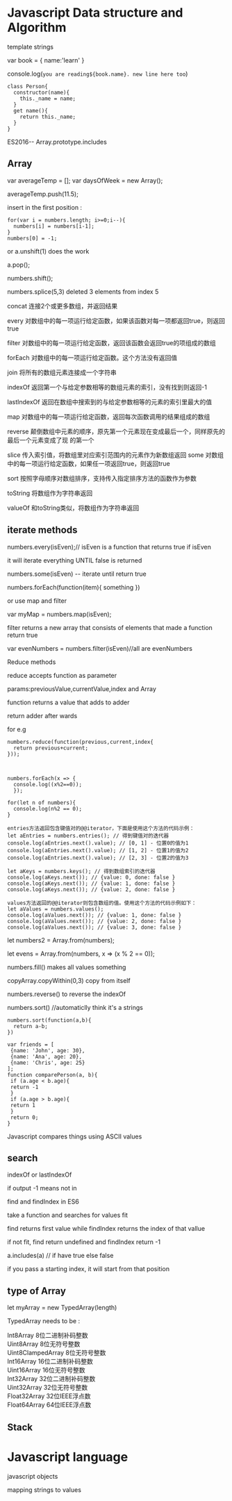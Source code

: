 # Javascript Data structure and Algorithm

template strings

var book = {
  name:'learn'
}

console.log(`you are reading${book.name}.
  new line
  here too`)

```
class Person{
  constructor(name){
    this._name = name;
  }
  get name(){
    return this._name;
  }
}
```

ES2016-- Array.prototype.includes

## Array

var averageTemp = [];
var daysOfWeek = new Array();


averageTemp.push(11.5);

insert in the first position :
```
for(var i = numbers.length; i>=0;i--){
  numbers[i] = numbers[i-1];
}
numbers[0] = -1;
```
or a.unshift(1) does the work

a.pop();

numbers.shift();


numbers.splice(5,3) deleted 3 elements from index 5

concat 连接2个或更多数组，并返回结果

every 对数组中的每一项运行给定函数，如果该函数对每一项都返回true，则返回true

filter 对数组中的每一项运行给定函数，返回该函数会返回true的项组成的数组

forEach 对数组中的每一项运行给定函数。这个方法没有返回值

join 将所有的数组元素连接成一个字符串

indexOf 返回第一个与给定参数相等的数组元素的索引，没有找到则返回-1

lastIndexOf 返回在数组中搜索到的与给定参数相等的元素的索引里最大的值

map 对数组中的每一项运行给定函数，返回每次函数调用的结果组成的数组

reverse 颠倒数组中元素的顺序，原先第一个元素现在变成最后一个，同样原先的最后一个元素变成了现
的第一个

slice 传入索引值，将数组里对应索引范围内的元素作为新数组返回
some 对数组中的每一项运行给定函数，如果任一项返回true，则返回true

sort 按照字母顺序对数组排序，支持传入指定排序方法的函数作为参数

toString 将数组作为字符串返回

valueOf 和toString类似，将数组作为字符串返回


## iterate methods

numbers.every(isEven);// isEven is a function that returns true if isEven

it will iterate everything UNTIL false is returned

numbers.some(isEven) -- iterate until return true

numbers.forEach(function(item){
  something
})

or use map and filter

var myMap = numbers.map(isEven);

filter returns a new array that consists of elements that made a function return true

var evenNumbers = numbers.filter(isEven)//all are evenNumbers

Reduce methods


reduce accepts function as parameter

params:previousValue,currentValue,index and Array

function returns a value that adds to adder

return adder after wards

for e.g
```
numbers.reduce(function(previous,current,index{
  return previous+current;
}));



numbers.forEach(x => {
  console.log((x%2==0));
  });

for(let n of numbers){
  console.log(n%2 == 0);
}

```

```
entries方法返回包含键值对的@@iterator，下面是使用这个方法的代码示例：
let aEntries = numbers.entries(); // 得到键值对的迭代器
console.log(aEntries.next().value); // [0, 1] - 位置0的值为1
console.log(aEntries.next().value); // [1, 2] - 位置1的值为2
console.log(aEntries.next().value); // [2, 3] - 位置2的值为3
```


```
let aKeys = numbers.keys(); // 得到数组索引的迭代器
console.log(aKeys.next()); // {value: 0, done: false }
console.log(aKeys.next()); // {value: 1, done: false }
console.log(aKeys.next()); // {value: 2, done: false }
```


```
values方法返回的@@iterator则包含数组的值。使用这个方法的代码示例如下：
let aValues = numbers.values();
console.log(aValues.next()); // {value: 1, done: false }
console.log(aValues.next()); // {value: 2, done: false }
console.log(aValues.next()); // {value: 3, done: false }
```

let numbers2 = Array.from(numbers);

let evens = Array.from(numbers, x => (x % 2 == 0));


numbers.fill() makes all values something

copyArray.copyWithin(0,3) copy from itself

numbers.reverse() to reverse the indexOf

numbers.sort() //automaticlly think it's a strings
```
numbers.sort(function(a,b){
  return a-b;
})
```

```
var friends = [
 {name: 'John', age: 30},
 {name: 'Ana', age: 20},
 {name: 'Chris', age: 25}
];
function comparePerson(a, b){
 if (a.age < b.age){
 return -1
 }
 if (a.age > b.age){
 return 1
 }
 return 0;
}

```


Javascript compares things using ASCII values

## search

indexOf or lastIndexOf

if output -1 means not in

find and findIndex in ES6

take a function and searches for values fit

find returns first value while findIndex returns the index of that vallue

if not fit, find return undefined and findIndex return -1

a.includes(a) // if have true else false

if you pass a starting index, it will start from that position

## type of Array

let myArray = new TypedArray(length)

TypedArray needs to be :

Int8Array 8位二进制补码整数  
Uint8Array 8位无符号整数  
Uint8ClampedArray 8位无符号整数  
Int16Array 16位二进制补码整数  
Uint16Array 16位无符号整数  
Int32Array 32位二进制补码整数  
Uint32Array 32位无符号整数  
Float32Array 32位IEEE浮点数  
Float64Array 64位IEEE浮点数  

## Stack

# Javascript language

javascript objects

mapping strings to values 

